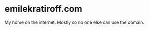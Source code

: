 emilekratiroff.com
==================

My home on the internet. Mostly so no one else can use the domain.
